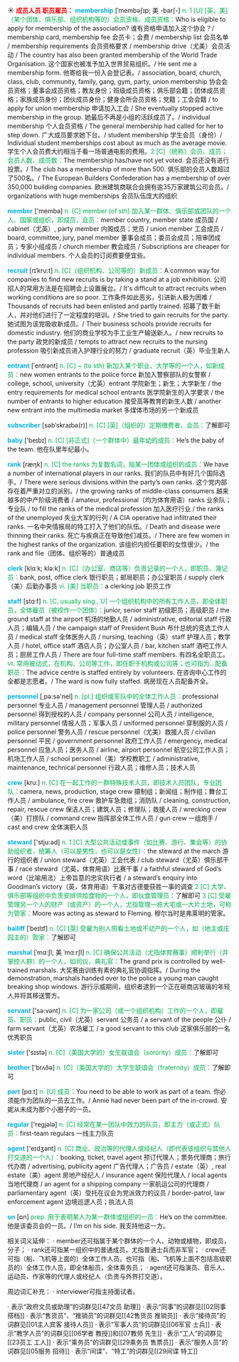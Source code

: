 ☀ <font color="red">**成员人员 职员雇员：**</font>
<font color="sky blue">**membership**</font> [ˈmembəʃɪp; 美 -bərʃ-]
<font color="#00b050">n. 1 [U] [英，美]（某个团体、俱乐部、组织机构等的）会员资格、成员资格：</font>Who is eligible to apply for membership of the association? 谁有资格申请加入这个协会？/ membership card, membership fee 会员卡；会费 / membership list 会员名单 / membership requirements 会员资格要求 / membership drive（尤美）会员活动 / The country has also been granted membership of the World Trade Organisation. 这个国家也被准予加入世界贸易组织。/ He sent me a membership form. 他寄给我一份入会登记表。/ association, board, church, class, club, community, family, gang, gym, party, union membership 协会会员资格；董事会成员资格；教友身份；班级成员资格；俱乐部会籍；团体成员资格；家族成员身份；团伙成员身份；健身会所会员资格；党籍；工会会籍 / to apply for union membership 申请加入工会 / She eventually stopped active membership in the group. 她最后不再是小组的活跃成员了。/ individual membership 个人会员资格 / The general membership had called for her to step down. 广大成员要求她下台。/ student membership 学生会员（身份）/ Individual student memberships cost about as much as the average movie.学生个人会员费大约相当于看一场普通电影的费用。<font color="#00b050">2 [C]（统称）会员、成员；会员人数、成员数：</font>The membership has/have not yet voted. 会员还没有进行投票。/ The club has a membership of more than 500. 俱乐部的会员人数超过了500名。/ The European Builders Confederation has a membership of over 350,000 building companies. 欧洲建筑商联合会拥有逾35万家建筑公司会员。/ organizations with huge memberships 会员队伍庞大的组织

<font color="sky blue">**member**</font> ['membə] 
<font color="#00b050">n. [C] member (of sth) 加入某一群体、俱乐部或团队的一个人、国家或组织，即成员，会员：</font>member country, member state 成员国 / cabinet（尤英）, party member 内阁成员；党员 / union member 工会成员 / board, committee, jury, panel member 董事会成员；委员会成员；陪审团成员；专家小组成员 / church member 教会成员 / Subscriptions are cheaper for individual members. 个人会员的订阅费要便宜些。
           
<font color="sky blue">**recruit**</font> [rɪˈkru:t]
<font color="#00b050">n. [C]（组织机构、公司等的）新成员：</font>A common way for companies to find new recruits is by taking a stand at a job exhibition. 公司招人的常用方法是在招聘会上设置展台。/ It's difficult to attract recruits when working conditions are so poor. 工作条件如此恶劣，引进新人极为困难 / Thousands of recruits had been enlisted and partly trained. 招募了数千新人，并对他们进行了一定程度的培训。/ She tried to gain recruits for the party. 她试图为该党吸收新成员。/ Their business schools provide recruits for domestic industry. 他们的商业学校为手工业生产输送新人。/ new recruits to the party 政党的新成员 / tempts to attract new recruits to the nursing profession 吸引新成员进入护理行业的努力 / graduate recruit（英）毕业生新人
           
<font color="sky blue">**entrant**</font> [ˈentrənt]
<font color="#00b050">n. [C] ~ (to sth) 新加入某个职业、大学等的一个人，如新成员：</font>new women entrants to the police force 新加入警察部队的女警察 / college, school, university（尤英）entrant 学院新生；新生；大学新生 / the entry requirements for medical school entrants 医学院新生的入学要求 / the number of entrants to higher education 接受高等教育的新生人数 / another new entrant into the multimedia market 多煤体市场的另一个新成员

<font color="sky blue">**subscriber**</font> [səbˈskraɪbə(r)]
<font color="#00b050">n. [C] [英]（组织的）定期缴费者、会员：</font>了解即可

<font color="sky blue">**baby**</font> ['beɪbɪ] 
<font color="#00b050">n. [C] [非正式]（一个群体中）最年幼的成员：</font>He’s the baby of the team. 他在队里年纪最小。

<font color="sky blue">**rank**</font> [ræŋk] 
<font color="#00b050">n. [C] the ranks 为复数名词，指某一团体或组织的成员：</font>We have a number of international players in our ranks. 我们的队员中有好几个国际选手。/ There were serious divisions within the party’s own ranks. 这个党内部存在着严重对立的派别。/ the growing ranks of middle-class consumers 越来越多的中产阶级消费者 / amateur, professional（均为体育用语）ranks 业余队；专业队 / to fill the ranks of the medical profession 加入医疗行业 / the ranks of the unemployed 失业大军的行列 / A CIA operative had infiltrated their ranks. 一名中央情报局的特工打入了他们的队伍。/ Death and disease were thinning their ranks. 死亡与疾病正在导致他们减员。/ There are few women in the highest ranks of the organization. 该组织内担任要职的女性很少。/ the rank and file（团体、组织等的）普通成员

<font color="sky blue">**clerk**</font> [klɑːk; klə:k] 
<font color="#00b050">n. [C]（办公室、商店等）负责记录的一个人，即职员、簿记员：</font>bank, post, office clerk 银行职员；邮局职员；办公室职员 / supply clerk（美）后勤办事员 <font color="#00b050">vi. [美] 当职员：</font>a clerking job 职员工作  

<font color="sky blue">**staff**</font> [stɑːf] 
<font color="#00b050">n. [C, usually sing., U] 一个组织机构中的所有工作人员，即全体职员，全体雇员（被视作一个团体）：</font>junior, senior staff 初级职员；高级职员 / the ground staff at the airport 机场的地勤人员 / administrative, editorial staff 行政人员；编辑人员 / the campaign staff of President Bush 布什总统的竞选工作人员 / medical staff 全体医务人员 / nursing, teaching（英）staff 护理人员；教学人员 / hotel, office staff 酒店人员；办公室人员 / bar, kitchen staff 酒吧工作人员；厨房工作人员 / There are four full-time staff members. 有四名全职员工。<font color="#00b050">vt. 常用被动式，在机构、公司等工作，即任职于机构或公司等；也可指为…配备职员：</font>The advice centre is staffed entirely by volunteers. 在咨询中心工作的全都是志愿者。/ The ward is now fully staffed. 病房现在人员配备齐全。

<font color="sky blue">**personnel**</font> [͵pə:sə'nel] 
<font color="#00b050">n. [pl.] 组织或军队中的全体工作人员：</font>professional personnel 专业人员 / management personnel 管理人员 / authorized personnel 得到授权的人员 / company personnel 公司人员 / intelligence, military personnel 情报人员；军事人员 / uniformed personnel 穿制服的人员 / police personnel 警务人员 / rescue personnel（尤美）救援人员 / civilian personnel 平民 / government personnel 政府工作人员 / emergency, medical personnel 应急人员；医务人员 / airline, airport personnel 航空公司工作人员；机场工作人员 / school personnel（美）学校教职工 / administrative, maintenance, technical personnel 行政人员；维修人员；技术人员

<font color="sky blue">**crew**</font> [kru:] 
<font color="#00b050">n. [C] 在一起工作的一群特殊技术人员，即技术人员团队，专业团队：</font>camera, news, production, stage crew 摄制组；新闻组；制作组；舞台工作人员 / ambulance, fire crew 救护车急救组；消防队 / cleaning, construction, repair, rescue crew 保洁人员；建筑人员；修理队；救援人员 / wrecking crew（美）打捞队 / command crew 指挥部全体工作人员 / gun crew 一组炮手 / cast and crew 全体演职人员

<font color="sky blue">**steward**</font> ['stju:əd] 
<font color="#00b050">n. 1 [C] 大型公共活动或事件（如比赛、游行、集会等）的协助组织者，统筹人（可以是男性，也可以是女性）：</font>the steward at the march 游行的组织者 / union steward（尤英）工会代表 / club steward（尤英）俱乐部干事 / race steward（尤英，体育用语）比赛干事 / a faithful steward of God’s word（比喻用法）上帝旨意的忠实执行者 / a steward’s enquiry into Goodman’s victory（英，体育用语）干事对古德曼获胜一事的调查 <font color="#00b050">2 [C] 大学、俱乐部等组织中负责安排供给食物的一个人，即伙食管理员：</font>了解即可 <font color="#00b050">3 [C] 受雇管理另一个人的财产（或资产）的一个人，尤指管理一栋大宅或一大片土地，可称为管家：</font>Moore was acting as steward to Fleming. 穆尔当时是弗莱明的管家。
                      
<font color="sky blue">**bailiff**</font> [ˈbeɪlɪf]
<font color="#00b050">n. [C] [英] 受雇为别人照看土地或不动产的一个人，如（地主或庄园主的）管家：</font>了解即可
 
<font color="sky blue">**marshal**</font> [ˈmɑ:ʃl; 美 ˈmɑ:rʃl]
<font color="#00b050">n. [C] 确保公共活动（尤指体育赛事）顺利举行（并掌控人群）的一个人，如司仪，典礼官：</font>The grand prix is controlled by well-trained marshals. 大奖赛由训练有素的典礼官协调指挥。/ During the demonstration, marshals handed over to the police a young man caught breaking shop windows. 游行示威期间，组织者逮到一个正在砸商店玻璃的年轻人并将其移送警方。

<font color="sky blue">**servant**</font> ['sə:vənt] 
<font color="#00b050">n. [C] 为一家公司（或一个组织机构）工作的一个人，即雇员、职员：</font>public, civil（尤英）servant 公务员 / a servant of the people 公仆 / farm servant（尤英）农场雇工 / a good servant to this club 这家俱乐部的一名优秀职员

<font color="sky blue">**sister**</font> ['sɪstə] 
<font color="#00b050">n. [C]（美国大学的）女生联谊会（sorority）成员：</font>了解即可

<font color="sky blue">**brother**</font> ['brʌðə] 
<font color="#00b050">n. [C]（美国大学的）大学生联谊会（fraternity）成员：</font>了解即可

<font color="sky blue">**part**</font> [pɑːt] 
<font color="#00b050">n. [U] 成员：</font>You need to be able to work as part of a team. 你必须能作为团队的一员去工作。/ Annie had never been part of the in-crowd. 安妮从未成为那个小圈子的一员。

<font color="sky blue">**regular**</font> ['reɡjələ] 
<font color="#00b050">n. [C] 经常在某一团队中效力的队员，即主力（或正式）队员：</font>first-team regulars 一线主力队员

<font color="sky blue">**agent**</font> ['eɪdӡənt] 
<font color="#00b050">n. [C] 商业、政治等的代理人或经纪人（即代表该组织与其他人打交道的一个人）：</font>booking, ticket, travel agent 预订代理人；票务代理商；旅行代办商 / advertising, publicity agent 广告代理人；广告员 / estate（英）, real estate（美）agent 房地产经纪人 / insurance agent 保险代理人 / local agents 当地代理商 / an agent for a shipping company 一家航运公司的代理商 / parliamentary agent（英）受托在议会为党派效力的议员 / border-patrol, law enforcement agent 边境巡逻人员；执法人员

<font color="sky blue">**on**</font> [ɒn] 
<font color="#00b050">prep. 用于表明某人为某一群体或组织的一员：</font>He’s on the committee. 他是该委员会的一员。/ I’m on his side. 我支持他这一方。

相关词义延伸：
· member还可指属于某个群体的一个人、动物或植物，即成员，分子；
· rank还可指某一组织中的普通成员，尤指普通士兵而非军官；
· crew还可指（船、飞机等上面的）全体工作人员。也可指（船、飞机等上面不包括高级职员的）全体工作人员，即全体船员，全体乘务员；
· agent还可指演员、音乐人、运动员、作家等的代理人或经纪人（负责与外界打交道）。

周边词汇补充：
· interviewer可指主持面试者。

· 表示“政府文员或助理”的词群见[[47文员 助理]]
· 表示“同事”的词群见[[02同事 搭档]]
· 表示“售货员”、“推销员”的词群见[[42售货员 推销员]]
· 表示“接待员”的词群见[[01主人宾客 接待人员]]
· 表示“军事人员”的词群见[[06军官 士兵]]
· 表示“教学人员”的词群见[[06学者 教授]]和[[07教师 先生]]
· 表示“工人”的词群见[[23员工 工人]]
· 表示“乘务员”的词群见[[29乘务员 售票员]]
· 表示“服务人员”的词群见[[05服务 招待]]
· 表示“间谍”、“特工”的词群见[[29间谍 特工]]
